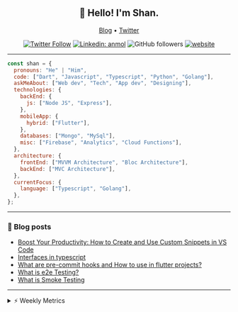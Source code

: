 <h2 align="center">👋 Hello! I'm Shan.</h2>
<p align="center">
  <a href="https://medium.com/feed/@shan-shaji">Blog</a> •
  <a href="https://twitter.com/intent/follow?screen_name=shan__shaji">Twitter</a>
</p>

<p align="center"><a href="https://twitter.com/intent/follow?screen_name=shan__shaji"><img src="https://img.shields.io/twitter/follow/shan__shaji?style=flat" alt="Twitter Follow"></a>
<a href="https://www.linkedin.com/in/shan-shaji/"><img src="https://img.shields.io/badge/shan-shaji?style=flat-square&amp;logo=Linkedin&amp;logoColor=white&amp;link=https://www.linkedin.com/in/shan-shaji/" alt="Linkedin: anmol"></a>
<img src="https://img.shields.io/github/followers/shan-shaji?label=Follow&amp;style=social" alt="GitHub followers">
<a href="http://shan-shaji.github.io/"><img src="https://img.shields.io/badge/Website-46a2f1.svg?&amp;style=flat-square&amp;logo=Google-Chrome&amp;logoColor=white&amp;link=http://shan-shaji.github.io/" alt="website"></a></p>

<hr>

```javascript
const shan = {
  pronouns: "He" | "Him",
  code: ["Dart", "Javascript", "Typescript", "Python", "Golang"],
  askMeAbout: ["Web dev", "Tech", "App dev", "Designing"],
  technologies: {
    backEnd: {
      js: ["Node JS", "Express"],
    },
    mobileApp: {
      hybrid: ["Flutter"],
    },
    databases: ["Mongo", "MySql"],
    misc: ["Firebase", "Analytics", "Cloud Functions"],
  },
  architecture: {
    frontEnd: ["MVVM Architecture", "Bloc Architecture"],
    backEnd: ["MVC Architecture"],
  },
  currentFocus: {
    language: ["Typescript", "Golang"],
  },
};
```

<hr>

<!-- I love connecting with different people</b> so if you want to say <b>hi, I'll be happy to meet you more!</b> 😊</em> -->

### 📕 Blog posts

<!-- BLOG-POST-LIST:START -->
- [Boost Your Productivity: How to Create and Use Custom Snippets in VS Code](https://dev.to/shanshaji/boost-your-productivity-how-to-create-and-use-custom-snippets-in-vs-code-5bbo)
- [Interfaces in typescript](https://dev.to/shanshaji/interfaces-in-typescript-55f8)
- [What are pre-commit hooks and How to use in flutter projects?](https://dev.to/shanshaji/what-are-pre-commit-hooks-and-how-to-use-in-flutter-projects-4c0m)
- [What is e2e Testing?](https://dev.to/shanshaji/what-is-e2e-testing-1eg0)
- [What is Smoke Testing](https://dev.to/shanshaji/what-is-smoke-testing-1n95)
<!-- BLOG-POST-LIST:END -->

<hr>
<details>
    <summary>⚡ Weekly Metrics</summary>
    <p>
    
<!--START_SECTION:waka-->
![Code Time](http://img.shields.io/badge/Code%20Time-1%2C920%20hrs%2031%20mins-blue)

![Profile Views](http://img.shields.io/badge/Profile%20Views-2-blue)

**🐱 My GitHub Data** 

> 📦 ? Used in GitHub's Storage 
 > 
> 🏆 255 Contributions in the Year 2023
 > 
> 💼 Opted to Hire
 > 
> 📜 131 Public Repositories 
 > 
> 🔑 0 Private Repositories 
 > 
**I'm a Night 🦉** 

```text
🌞 Morning                3842 commits        ███░░░░░░░░░░░░░░░░░░░░░░   10.42 % 
🌆 Daytime                9837 commits        ███████░░░░░░░░░░░░░░░░░░   26.67 % 
🌃 Evening                17367 commits       ████████████░░░░░░░░░░░░░   47.09 % 
🌙 Night                  5832 commits        ████░░░░░░░░░░░░░░░░░░░░░   15.81 % 
```
📅 **I'm Most Productive on Thursday** 

```text
Monday                   5115 commits        ███░░░░░░░░░░░░░░░░░░░░░░   13.87 % 
Tuesday                  5774 commits        ████░░░░░░░░░░░░░░░░░░░░░   15.66 % 
Wednesday                4631 commits        ███░░░░░░░░░░░░░░░░░░░░░░   12.56 % 
Thursday                 8030 commits        █████░░░░░░░░░░░░░░░░░░░░   21.77 % 
Friday                   6210 commits        ████░░░░░░░░░░░░░░░░░░░░░   16.84 % 
Saturday                 3491 commits        ██░░░░░░░░░░░░░░░░░░░░░░░   09.47 % 
Sunday                   3627 commits        ██░░░░░░░░░░░░░░░░░░░░░░░   09.84 % 
```


📊 **This Week I Spent My Time On** 

```text
🕑︎ Time Zone: Asia/Kolkata

💬 Programming Languages: 
Dart                     30 hrs 23 mins      ██████████████████░░░░░░░   72.94 % 
JavaScript               3 hrs 35 mins       ██░░░░░░░░░░░░░░░░░░░░░░░   08.62 % 
TypeScript               2 hrs 24 mins       █░░░░░░░░░░░░░░░░░░░░░░░░   05.78 % 
Other                    2 hrs 1 min         █░░░░░░░░░░░░░░░░░░░░░░░░   04.85 % 
YAML                     46 mins             ░░░░░░░░░░░░░░░░░░░░░░░░░   01.87 % 

🔥 Editors: 
Android Studio           27 hrs 10 mins      ████████████████░░░░░░░░░   65.21 % 
VS Code                  14 hrs 29 mins      █████████░░░░░░░░░░░░░░░░   34.79 % 

🐱‍💻 Projects: 
turbo-flutter            26 hrs 35 mins      ████████████████░░░░░░░░░   63.79 % 
neo                      3 hrs 37 mins       ██░░░░░░░░░░░░░░░░░░░░░░░   08.69 % 
homeday                  2 hrs 58 mins       ██░░░░░░░░░░░░░░░░░░░░░░░   07.12 % 
dial_contacts            2 hrs 37 mins       ██░░░░░░░░░░░░░░░░░░░░░░░   06.32 % 
setup-flutter            2 hrs 11 mins       █░░░░░░░░░░░░░░░░░░░░░░░░   05.25 % 

💻 Operating System: 
Mac                      39 hrs 29 mins      ████████████████████████░   94.75 % 
Linux                    2 hrs 11 mins       █░░░░░░░░░░░░░░░░░░░░░░░░   05.25 % 
```

**I Mostly Code in Dart** 

```text
Dart                     53 repos            ████████████░░░░░░░░░░░░░   46.09 % 
Python                   4 repos             █░░░░░░░░░░░░░░░░░░░░░░░░   03.48 % 
Ruby                     3 repos             █░░░░░░░░░░░░░░░░░░░░░░░░   02.61 % 
Go                       3 repos             █░░░░░░░░░░░░░░░░░░░░░░░░   02.61 % 
Shell                    1 repo              ░░░░░░░░░░░░░░░░░░░░░░░░░   00.87 % 
```




 Last Updated on 12/04/2023 18:49:24 UTC
<!--END_SECTION:waka-->

</p>
 </details>
